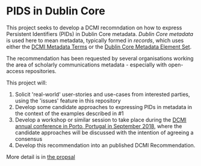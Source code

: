 # PIDS in Dublin Core

This project seeks to develop a DCMI recomndation on how to express Persistent Identifiers (PIDs) in Dublin Core metadata. *Dublin Core metadata* is used here to mean metadata, typically formed in *records*, which uses either the [DCMI Metadata Terms](http://www.dublincore.org/documents/dcmi-terms/) or the [Dublin Core Metadata Element Set](http://www.dublincore.org/documents/dces/).

The recommendation has been requested by several organisations working the area of scholarly communications metadata - especially with open-access repositories.

This project will:

1. Solicit 'real-world' user-stories and use-cases from interested parties, using the 'issues' feature in this repository
2. Develop some candidate approaches to expressing PIDs in metadata in the context of the examples described in #1
3. Develop a workshop or similar session to take place during the [DCMI annual conference in Porto, Portugal in September 2018](http://www.dublincore.org/conference/2018/), where the candidate approaches will be discussed with the intention of agreeing a consensus
4. Develop this recommendation into an published DCMI Recommendation.

More detail is in [the propsal](https://github.com/dcmi/pids_in_dc/blob/master/proposal.md)
